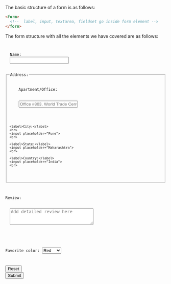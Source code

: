 The basic structure of a form is as follows:

```html
<form>
  <!--  label, input, textarea, fieldset go inside form element -->
</form>
```

The form structure with all the
elements we have covered are
as follows:

<codeblock language="html" type="lesson">
<code>
<form>
  <label>Name: </label>
  <input>

  <fieldset>
    <legend>Address:</legend>
    <label>Apartment/Office:</label>
    <br>
    <input placeholder="Office #803, World Trade Center, Tower 2" >
    <br>

    <label>City:</label>
    <br>
    <input placeholder="Pune">
    <br>

    <label>State:</label>
    <input placeholder="Maharashtra">
    <br>

    <label>Country:</label>
    <input placeholder="India">
    <br>
  </fieldset>

  <label>Review:</label>
  <br>
  <textarea rows="3" cols="30" placeholder="Add detailed review here"></textarea>
  <br>

  <label>Favorite color:</label>
  <select>
    <option value="apple">Red</option>
    <option value="orange">Green</option>
    <option value="mango">Blue</option>
  </select>
  <br>

  <button type="reset">Reset</button>
  <button type="submit">Submit</button>
</form>
</code>
</codeblock>